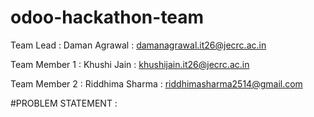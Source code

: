 # odoo-hackathon-team

Team Lead : 
Daman Agrawal : damanagrawal.it26@jecrc.ac.in

Team Member 1 :
Khushi Jain : khushijain.it26@jecrc.ac.in

Team Member 2 :
Riddhima Sharma : riddhimasharma2514@gmail.com

#PROBLEM STATEMENT : 
